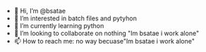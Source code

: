 - 👋 Hi, I’m @bsatae
- 👀 I’m interested in batch files and pytyhon
- 🌱 I’m currently learning python
- 💞️ I’m looking to collaborate on nothing "Im bsatae i work alone"
- 📫 How to reach me: no way becuase"Im bsatae i work alone"
